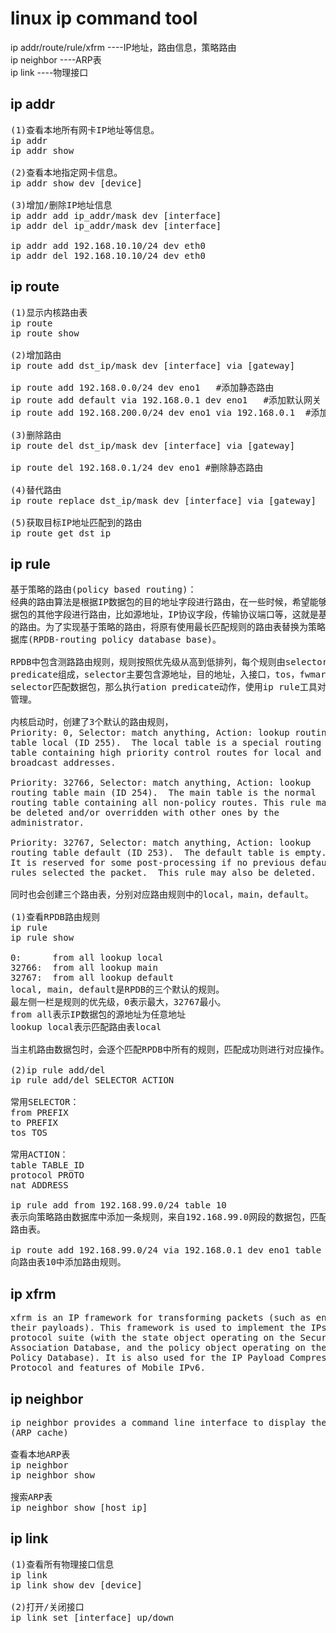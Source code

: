 # linux ip command tool        
  
ip addr/route/rule/xfrm ----IP地址，路由信息，策略路由  
ip neighbor ----ARP表  
ip link ----物理接口  
        
## ip addr        
<pre>
(1)查看本地所有网卡IP地址等信息。        
ip addr        
ip addr show        
        
(2)查看本地指定网卡信息。        
ip addr	show dev [device]        
        
(3)增加/删除IP地址信息        
ip addr add ip_addr/mask dev [interface]          
ip addr del ip_addr/mask dev [interface]          
        
ip addr add 192.168.10.10/24 dev eth0          
ip addr del 192.168.10.10/24 dev eth0          
</pre>
        
## ip route        
<pre>
(1)显示内核路由表        
ip route         
ip route show        
        
(2)增加路由        
ip route add dst_ip/mask dev [interface] via [gateway]        
        
ip route add 192.168.0.0/24 dev eno1   #添加静态路由        
ip route add default via 192.168.0.1 dev eno1   #添加默认网关        
ip route add 192.168.200.0/24 dev eno1 via 192.168.0.1  #添加有网关的静态路由        
      
(3)删除路由      
ip route del dst_ip/mask dev [interface] via [gateway]      
      
ip route del 192.168.0.1/24 dev eno1 #删除静态路由      
      
(4)替代路由      
ip route replace dst_ip/mask dev [interface] via [gateway]      
      
(5)获取目标IP地址匹配到的路由      
ip route get dst_ip      
</pre>
      
## ip rule      
<pre>
基于策略的路由(policy based routing)：      
经典的路由算法是根据IP数据包的目的地址字段进行路由，在一些时候，希望能够根据数      
据包的其他字段进行路由，比如源地址，IP协议字段，传输协议端口等，这就是基于策略      
的路由。为了实现基于策略的路由，将原有使用最长匹配规则的路由表替换为策略路由数      
据库(RPDB-routing policy database base)。      
      
RPDB中包含测路路由规则，规则按照优先级从高到低排列，每个规则由selector和action       
predicate组成，selector主要包含源地址，目的地址，入接口，tos，fwmark，如果      
selector匹配数据包，那么执行ation predicate动作，使用ip rule工具对系统RPDB进行      
管理。      
      
内核启动时，创建了3个默认的路由规则，      
Priority: 0, Selector: match anything, Action: lookup routing      
table local (ID 255).  The local table is a special routing      
table containing high priority control routes for local and      
broadcast addresses.      
      
Priority: 32766, Selector: match anything, Action: lookup      
routing table main (ID 254).  The main table is the normal      
routing table containing all non-policy routes. This rule may      
be deleted and/or overridden with other ones by the      
administrator.      
      
Priority: 32767, Selector: match anything, Action: lookup      
routing table default (ID 253).  The default table is empty.      
It is reserved for some post-processing if no previous default      
rules selected the packet.  This rule may also be deleted.      
      
同时也会创建三个路由表，分别对应路由规则中的local，main，default。      
      
(1)查看RPDB路由规则      
ip rule       
ip rule show       

0:	    from all lookup local       
32766:	from all lookup main       
32767:	from all lookup default      
local, main, default是RPDB的三个默认的规则。      
最左侧一栏是规则的优先级，0表示最大，32767最小。      
from all表示IP数据包的源地址为任意地址      
lookup local表示匹配路由表local      

当主机路由数据包时，会逐个匹配RPDB中所有的规则，匹配成功则进行对应操作。        
      
(2)ip rule add/del      
ip rule add/del SELECTOR ACTION      
      
常用SELECTOR：      
from PREFIX         
to PREFIX        
tos TOS       
      
常用ACTION：      
table TABLE_ID       
protocol PROTO        
nat ADDRESS       
      
ip rule add from 192.168.99.0/24 table 10      
表示向策略路由数据库中添加一条规则，来自192.168.99.0网段的数据包，匹配ID为10的      
路由表。      
      
ip route add 192.168.99.0/24 via 192.168.0.1 dev eno1 table 10      
向路由表10中添加路由规则。      
</pre>
    
## ip xfrm     
<pre>
xfrm is an IP framework for transforming packets (such as encrypting    
their payloads). This framework is used to implement the IPsec    
protocol suite (with the state object operating on the Security    
Association Database, and the policy object operating on the Security      
Policy Database). It is also used for the IP Payload Compression     
Protocol and features of Mobile IPv6.    
</pre>
  
## ip neighbor  
<pre>
ip neighbor provides a command line interface to display the neighbor table  
(ARP cache)  
  
查看本地ARP表  
ip neighbor  
ip neighbor show  
  
搜索ARP表  
ip neighbor show [host_ip]  
</pre>
  
## ip link        
<pre>
(1)查看所有物理接口信息        
ip link        
ip link show dev [device]        
      
(2)打开/关闭接口      
ip link set [interface] up/down      
</pre>
